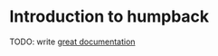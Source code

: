# Introduction to humpback

TODO: write [great documentation](http://jacobian.org/writing/great-documentation/what-to-write/)
